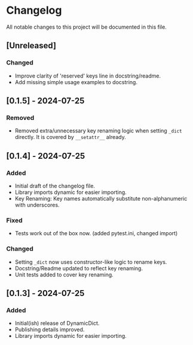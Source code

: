 # Changelog

All notable changes to this project will be documented in this file.

## [Unreleased]
### Changed
- Improve clarity of 'reserved' keys line in docstring/readme.
- Add missing simple usage examples to docstring.

## [0.1.5] - 2024-07-25
### Removed
- Removed extra/unnecessary key renaming logic when setting `_dict` directly. It is covered by `__setattr__` already.

## [0.1.4] - 2024-07-25
### Added
- Initial draft of the changelog file.
- Library imports dynamic for easier importing.
- Key Renaming: Key names automatically substitute non-alphanumeric with underscores.

### Fixed
- Tests work out of the box now. (added pytest.ini, changed import)

### Changed
- Setting `_dict` now uses constructor-like logic to rename keys.
- Docstring/Readme updated to reflect key renaming.
- Unit tests added to cover key renaming.

## [0.1.3] - 2024-07-25
### Added
- Initial(ish) release of DynamicDict.
- Publishing details improved.
- Library imports dynamic for easier importing.